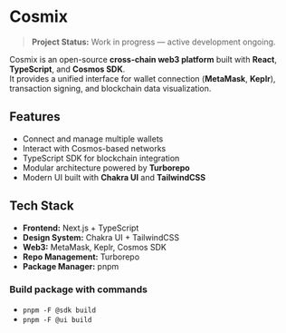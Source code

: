 # Cosmix

> **Project Status:** Work in progress — active development ongoing.

Cosmix is an open-source **cross-chain web3 platform** built with **React**, **TypeScript**, and **Cosmos SDK**.  
It provides a unified interface for wallet connection (**MetaMask**, **Keplr**), transaction signing, and blockchain data visualization.

## Features
- Connect and manage multiple wallets  
- Interact with Cosmos-based networks  
- TypeScript SDK for blockchain integration  
- Modular architecture powered by **Turborepo**  
- Modern UI built with **Chakra UI** and **TailwindCSS**

## Tech Stack
- **Frontend:** Next.js + TypeScript  
- **Design System:** Chakra UI + TailwindCSS  
- **Web3:** MetaMask, Keplr, Cosmos SDK  
- **Repo Management:** Turborepo  
- **Package Manager:** pnpm  

### Build package with commands
- `pnpm -F @sdk build`
- `pnpm -F @ui build`

